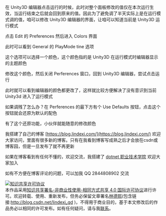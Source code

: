 
在 Unity3D 编辑器点击运行的时候，此时对整个面板修改的值仅在本次运行生效，当运行结束之后就会回到原来的值。因此为了避免调了半天实际上是在运行模式调的值，咱可以修改 Unity3D 编辑器的界面，让咱可以知道当前是 Unity3D 运行模式

<!--more-->


<!-- CreateTime:6/16/2020 8:25:22 AM -->

<!-- 发布 -->

点击 Edit 的 Preferences 然后进入 Colors 界面

此时可以看到 General 的 PlayMode tine 选项

这个选项可以选择一个颜色，这个颜色指的是 Unity3D 在运行模式时编辑器显示的主题颜色

修改这个颜色，然后关闭 Perferences 窗口，回到 Unity3D 编辑器，尝试点击运行

此时就可以看到编辑器的颜色都更改了，这样就比较方便解决了没有意识到当前 Unity3d 进入了运行模式

如果调残了怎么办？在 Perferences 的最下方有个 Use Defaults 按钮，点击这个按钮就会还原为默认的配色

有了这个还原功能，小伙伴就能随意的修改颜色



我搭建了自己的博客 [https://blog.lindexi.com/](https://blog.lindexi.com/) 欢迎大家访问，里面有很多新的博客。只有在我看到博客写成熟之后才会放在csdn或博客园，但是一旦发布了就不再更新

如果在博客看到有任何不懂的，欢迎交流，我搭建了 [dotnet 职业技术学院](https://t.me/dotnet_campus) 欢迎大家加入

如有不方便在博客评论的问题，可以加我 QQ 2844808902 交流

<a rel="license" href="http://creativecommons.org/licenses/by-nc-sa/4.0/"><img alt="知识共享许可协议" style="border-width:0" src="https://licensebuttons.net/l/by-nc-sa/4.0/88x31.png" /></a><br />本作品采用<a rel="license" href="http://creativecommons.org/licenses/by-nc-sa/4.0/">知识共享署名-非商业性使用-相同方式共享 4.0 国际许可协议</a>进行许可。欢迎转载、使用、重新发布，但务必保留文章署名[林德熙](http://blog.csdn.net/lindexi_gd)(包含链接:http://blog.csdn.net/lindexi_gd )，不得用于商业目的，基于本文修改后的作品务必以相同的许可发布。如有任何疑问，请与我[联系](mailto:lindexi_gd@163.com)。